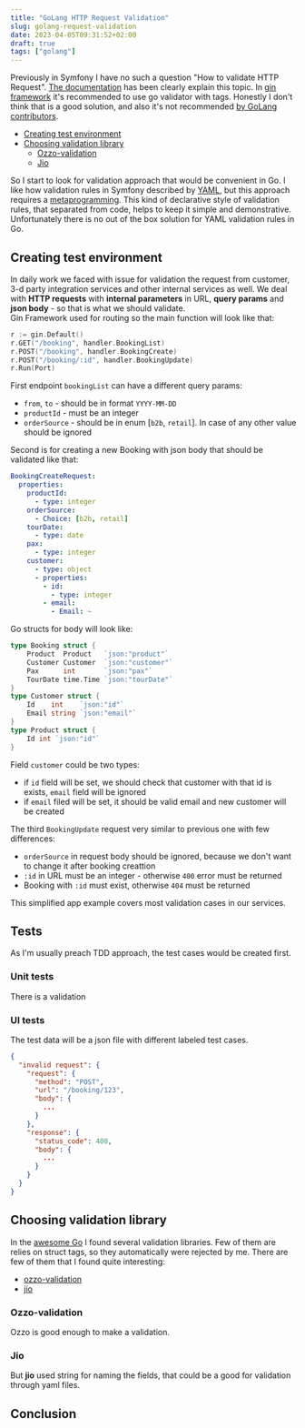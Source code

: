 ```yaml
---
title: "GoLang HTTP Request Validation"
slug: golang-request-validation
date: 2023-04-05T09:31:52+02:00
draft: true
tags: ["golang"]
---
```

Previously in Symfony I have no such a question "How to validate HTTP Request".
[The documentation](https://symfony.com/doc/current/validation.html) 
has been clearly explain this topic.
In [gin framework](https://gin-gonic.com/docs/examples/binding-and-validation/) 
it's recommended to use go validator with tags.
Honestly I don't think that is a good solution, and also it's not recommended
[by GoLang contributors](https://github.com/golang/go/issues/38641#issuecomment-634834028).
<!--more-->

- [Creating test environment](#creating-test-environment)
- [Choosing validation library](#choosing-validation-library)
  - [Ozzo-validation](#ozzo-validation)
  - [Jio](#jio)

So I start to look for validation approach that would be convenient in Go.
I like how validation rules in Symfony described by [YAML](https://g.co/kgs/YRKu47), 
but this approach requires a 
[metaprogramming](https://en.wikipedia.org/wiki/Metaprogramming#:~:text=Metaprogramming%20is%20a%20programming%20technique,even%20modify%20itself%20while%20running.).
This kind of declarative style of
validation rules, that separated from code, helps to keep it simple and demonstrative.
Unfortunately there is no out of the box solution for YAML validation rules in Go.

## Creating test environment

In daily work we faced with issue for validation the request from customer, 3-d party
integration services and other internal services as well.
We deal with **HTTP requests** with **internal parameters** in URL, **query params** and **json body** - 
so that is what we should validate.  
Gin Framework used for routing so the main function will look like that:
```go
r := gin.Default()
r.GET("/booking", handler.BookingList)
r.POST("/booking", handler.BookingCreate)
r.POST("/booking/:id", handler.BookingUpdate)
r.Run(Port)
```

First endpoint `bookingList` can have a different query params:
- `from`, `to` - should be in format `YYYY-MM-DD`
- `productId` - must be an integer
- `orderSource` - should be in enum [`b2b`, `retail`]. In case of any other value should be ignored

Second is for creating a new Booking with json body that should be validated like that:
```yaml
BookingCreateRequest:
  properties:
    productId: 
      - type: integer
    orderSource:
      - Choice: [b2b, retail]
    tourDate:
      - type: date
    pax:
      - type: integer
    customer:
      - type: object
      - properties:
        - id:
          - type: integer
        - email: 
          - Email: ~
```

Go structs for body will look like:
```go
type Booking struct {
	Product  Product   `json:"product"`
	Customer Customer  `json:"customer"`
	Pax      int       `json:"pax"`
	TourDate time.Time `json:"tourDate"`
}
type Customer struct {
	Id    int    `json:"id"`
	Email string `json:"email"`
}
type Product struct {
	Id int `json:"id"`
}
```
Field `customer` could be two types:
- if `id` field will be set, we should check that customer with that id is exists, `email` field will be ignored
- if `email` filed will be set, it should be valid email and new customer will be created

The third `BookingUpdate` request very similar to previous one with few differences:
- `orderSource` in request body should be ignored, because we don't want to change it after booking creattion
- `:id` in URL must be an integer - otherwise `400` error must be returned
- Booking with `:id` must exist, otherwise `404` must be returned

This simplified app example covers most validation cases in our services.

## Tests

As I'm usually preach TDD approach, the test cases would be created first.

### Unit tests

There is a validation 

### UI tests

The test data will be a json file with different labeled test cases.
```json
{
  "invalid request": {
    "request": {
      "method": "POST",
      "url": "/booking/123",
      "body": {
        ...
      }
    },
    "response": {
      "status_code": 400,
      "body": {
        ...
      }
    }
  }
}
```


## Choosing validation library

In the [awesome Go]() I found several validation libraries. Few of them are relies on struct tags,
so they automatically were rejected by me. There are few of them that I found quite interesting:
- [ozzo-validation](https://github.com/go-ozzo/ozzo-validation)
- [jio](https://github.com/faceair/jio)

### Ozzo-validation

Ozzo is good enough to make a validation.

### Jio

But **jio** used string for naming the fields,
that could be a good for validation through yaml files.

## Conclusion
